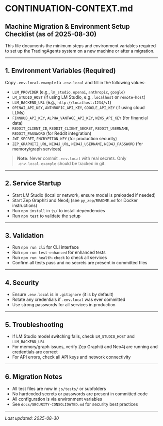 # CONTINUATION-CONTEXT.md

## Machine Migration & Environment Setup Checklist (as of 2025-08-30)

This file documents the minimum steps and environment variables required to set up the TradingAgents system on a new machine or after a migration.

---

## 1. Environment Variables (Required)

Copy `.env.local.example` to `.env.local` and fill in the following values:

- `LLM_PROVIDER` (e.g., `lm_studio`, `openai`, `anthropic`, `google`)
- `LM_STUDIO_HOST` (if using LM Studio, e.g., `localhost` or `remote-host`)
- `LLM_BACKEND_URL` (e.g., `http://localhost:1234/v1`)
- `OPENAI_API_KEY`, `ANTHROPIC_API_KEY`, `GOOGLE_API_KEY` (if using cloud LLMs)
- `FINNHUB_API_KEY`, `ALPHA_VANTAGE_API_KEY`, `NEWS_API_KEY` (for financial data)
- `REDDIT_CLIENT_ID`, `REDDIT_CLIENT_SECRET`, `REDDIT_USERNAME`, `REDDIT_PASSWORD` (for Reddit integration)
- `JWT_SECRET`, `ENCRYPTION_KEY` (for production security)
- `ZEP_GRAPHITI_URL`, `NEO4J_URL`, `NEO4J_USERNAME`, `NEO4J_PASSWORD` (for memory/graph services)

> **Note:** Never commit `.env.local` with real secrets. Only `.env.local.example` should be tracked in git.

---

## 2. Service Startup

- Start LM Studio (local or network, ensure model is preloaded if needed)
- Start Zep Graphiti and Neo4j (see `py_zep/README.md` for Docker instructions)
- Run `npm install` in `js/` to install dependencies
- Run `npm test` to validate the setup

---

## 3. Validation

- Run `npm run cli` for CLI interface
- Run `npm run test-enhanced` for enhanced tests
- Run `npm run health-check` to check all services
- Confirm all tests pass and no secrets are present in committed files

---

## 4. Security

- Ensure `.env.local` is in `.gitignore` (it is by default)
- Rotate any credentials if `.env.local` was ever committed
- Use strong passwords for all services in production

---

## 5. Troubleshooting

- If LM Studio model switching fails, check `LM_STUDIO_HOST` and `LLM_BACKEND_URL`
- For memory/graph issues, verify Zep Graphiti and Neo4j are running and credentials are correct
- For API errors, check all API keys and network connectivity

---

## 6. Migration Notes

- All test files are now in `js/tests/` or subfolders
- No hardcoded secrets or passwords are present in committed code
- All configuration is via environment variables
- See `docs/SECURITY-CONSOLIDATED.md` for security best practices

---

_Last updated: 2025-08-30_
